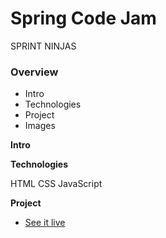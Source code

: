 # Spring Code Jam

SPRINT NINJAS

### Overview

- Intro
- Technologies
- Project
- Images

**Intro**

**Technologies**

HTML
CSS
JavaScript

**Project**

- [See it live](https://sprint-ninjas.github.io/spring-code-jam/)
